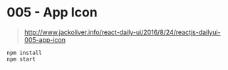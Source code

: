 # 005 - App Icon
> http://www.jackoliver.info/react-daily-ui/2016/8/24/reactjs-dailyui-005-app-icon

```
npm install
npm start
```
